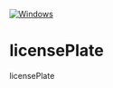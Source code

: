 [![Windows](https://github.com/G-Motivation/licensePlate/actions/workflows/windows.yml/badge.svg)](https://github.com/G-Motivation/licensePlate/actions/workflows/windows.yml)
# licensePlate
licensePlate
